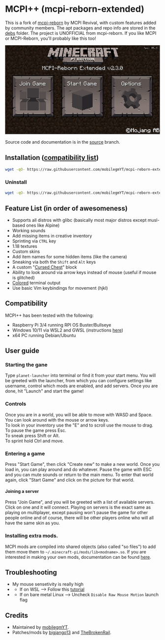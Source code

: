 # MCPI++ (mcpi-reborn-extended)
This is a fork of [mcpi-reborn](https://gitea.thebrokenrail.com/TheBrokenRail/minecraft-pi-reborn) by MCPI Revival, with custom features added by community members. The apt packages and repo info are stored in the [debs](debs/) folder. The project is UNOFFICIAL from mcpi-reborn. If you like MCPI or MCPI-Reborn, you'll probably like this too!

![](screenshot.png)

Source code and documentation is in the [source](https://github.com/mobilegmYT/mcpi-reborn-extended/tree/source) branch.

## Installation ([compatibility list](https://github.com/mobilegmYT/mcpi-reborn-extended#compatibility))
```bash
wget -qO- https://raw.githubusercontent.com/mobilegmYT/mcpi-reborn-extended/main/install.sh | bash
```

### Uninstall
```bash
wget -qO- https://raw.githubusercontent.com/mobilegmYT/mcpi-reborn-extended/main/uninstall.sh | bash
```

## Feature List (in order of awesomeness)
- Supports all distros with glibc (basically most major distros except musl-based ones like Alpine)
- Working sounds
- Add missing items in creative inventory
- Sprinting via `CTRL` key
- 1.18 textures
- Custom skins
- Add item names for some hidden items (like the camera)
- Sneaking via both the `Shift` and `Alt` keys
- A custom "[Cursed Chest](https://media.discordapp.net/attachments/761048906242981948/903080546182242344/2021-10-27_20.39.05.png)" block 
- Ability to look around via arrow keys instead of mouse (useful if mouse is glitched)
- [Colored](https://upww.screenrec.com/images/f_PX5iWMcfs6KLjEyqvmtU10Ozwogl4r3C.png) terminal output
- Use basic Vim keybindings for movement (hjkl)

## Compatibility
MCPI++ has been tested with the following:
- Raspberry Pi 3/4 running RPI OS Buster/Bullseye
- Windows 10/11 via WSL2 and GWSL (instructions [here](https://www.youtube.com/watch?v=3l-m8O13LYk))
- x64 PC running Debian/Ubuntu

## User guide

### Starting the gane
Type `planet-launcher` into terminal or find it from your start menu. You will be greeted with the launcher, from which you can configure settings like username, control which mods are enabled, and add servers. Once you are done, hit "Launch" and start the game!

### Controls
Once you are in a world, you will be able to move with WASD and Space.  
You can look around with the mouse or arrow keys.  
To look in your inventory use the "E" and to scroll use the mouse to drag.  
To pause the game press Esc.  
To sneak press Shift or Alt.  
To sprint hold Ctrl and move.  

### Entering a game
Press "Start Game", then click "Create new" to make a new world. Once you load in, you can play around and do whatever. Pause the game with ESC and you can mute sounds or return to the main menu. To enter that world again, click "Start Game" and click on the picture for that world. 

#### Joining a server
Press "Join Game", and you will be greeted with a list of available servers. Click on one and it will connect. Playing on servers is the exact same as playing on multiplayer, except pausing won't pause the game for other people online and of course, there will be other players online who will all have the same skin as you.

### Installing extra mods.
MCPI mods are compiled into shared objects (also called "so files") to add them move them to `~/.minecraft-pi/mods/lib<modname>.so`.
If you are interested in making your own mods, documentation can be found [here](https://github.com/mobilegmYT/mcpi-reborn-extended/blob/source/docs/MODDING.md).

## Troubleshooting
- My mouse sensetivity is really high
- - If on WSL --> Follow this [tutorial](https://www.youtube.com/watch?v=3l-m8O13LYk)
- - If on bare metal Linux --> Uncheck `Disable Raw Mouse Motion` launch flag

## Credits
- Maintained by [mobilegmYT](https://github.com/mobilegmYT).
- Patches/mods by [bigjango13](https://github.com/bigjango13) and [TheBrokenRail](https://github.com/TheBrokenRail).
